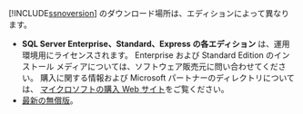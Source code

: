 [!INCLUDE[ssnoversion](ssnoversion-md.md)] のダウンロード場所は、エディションによって異なります。


* **SQL Server Enterprise、Standard、Express の各エディション** は、運用環境用にライセンスされます。 Enterprise および Standard Edition のインストール メディアについては、ソフトウェア販売元に問い合わせてください。 購入に関する情報および Microsoft パートナーのディレクトリについては、 [マイクロソフトの購入 Web サイト](https://www.microsoft.com/sql-server/)をご覧ください。 
* [最新の無償版](https://www.microsoft.com/sql-server/sql-server-downloads)。

